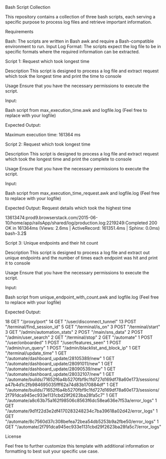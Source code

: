 Bash Script Collection

This repository contains a collection of three bash scripts, each serving a specific purpose to process log files and retrieve important information.

Requirements

Bash: The scripts are written in Bash awk and require a Bash-compatible environment to run.
Input Log Format: The scripts expect the log file to be in specific formats where the required information can be extracted.

Script 1: Request which took longest time

Description
This script is designed to process a log file and extract request which took the longest time and print the time to console

Usage
Ensure that you have the necessary permissions to execute the script.

Input:

Bash script from max_execution_time.awk and logfile.log (Feel free to replace with your logfile)

Expected Output:

Maximum execution time: 161364 ms

Script 2: Request which took longest time

Description
This script is designed to process a log file and extract request which took the longest time and print the complete to console

Usage
Ensure that you have the necessary permissions to execute the script.

Input:

Bash script from max_execution_time_request.awk and logfile.log (Feel free to replace with your logfile)

Expected Output: Request details which took the highest time

13613474:prod9.browserstack.com/2015-06-10/home/app/railsApp/shared/log/production.log:2219249:Completed 200 OK in 161364ms (Views: 2.6ms | ActiveRecord: 161351.4ms | Sphinx: 0.0ms) bash-3.2$

Script 3: Unique endpoints and their hit count

Description
This script is designed to process a log file and extract out unique endpoints and the number of times each endpoint was hit and print it to console

Usage
Ensure that you have the necessary permissions to execute the script.

Input:

Bash script from unique_endpoint_with_count.awk and logfile.log (Feel free to replace with your logfile)

Expected Output:

18 GET "/proxy/port"
14 GET "/user/disconnect_tunnel"
13 POST "/terminal/find_session_id"
5 GET "/terminal/is_on"
3 POST "/terminal/start"
3 GET "/admin/automation_stats"
2 POST "/main/sns_data"
2 POST "/admin/user_search"
2 GET "/terminal/stop"
2 GET "/automate"
1 POST "/user/onboarded"
1 POST "/user/features_seen"
1 POST "/admin/run_query"
1 POST "/admin/blacklist_and_block_ip"
1 GET "/terminal/update_time"
1 GET "/automate/dashboard_update/28105389/new"
1 GET "/automate/dashboard_update/28091011/new"
1 GET "/automate/dashboard_update/28090539/new"
1 GET "/automate/dashboard_update/28032107/new"
1 GET "/automate/builds/71652f6a4b5270fbf9c1fd727d169df78a60e173/sessions/a47b4d1c2fb984695035fff62a74d83b170884df"
1 GET "/automate/builds/71652f6a4b5270fbf9c1fd727d169df78a60e173/sessions/2f791dca945ec933e1131cbd29f2623ba28fa5c7"
1 GET "/automate/a8c63b75a162f98506c8563f6dc58ea636e7f53a/error_logs"
1 GET "/automate/9d1f22d3e2df4170283248234c7ba39618a02d42/error_logs"
1 GET "/automate/8c7560d37c308befea72bea54db5253b9a2fbe50/error_logs"
1 GET "/automate/2f791dca945ec933e1131cbd29f2623ba28fa5c7/error_logs"

License

Feel free to further customize this template with additional information or formatting to best suit your specific use case.
